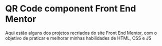 # QR Code component Front End Mentor
 Aqui estão alguns dos projetos recriados do site Front End Mentor, com o objetivo de praticar e melhorar minhas habilidades de HTML, CSS e JS
